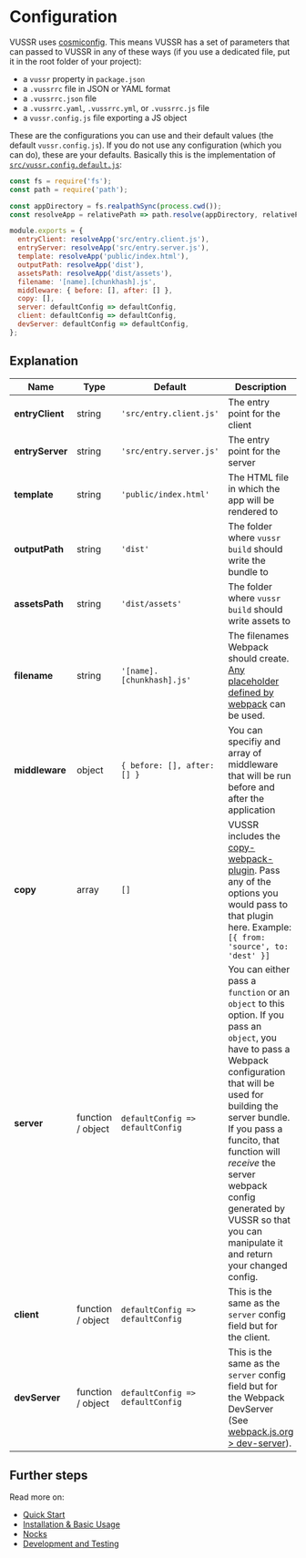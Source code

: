 # Configuration

VUSSR uses [cosmiconfig](https://github.com/davidtheclark/cosmiconfig). This means VUSSR has a set of
parameters that can passed to VUSSR in any of these ways (if you use a dedicated file, put it in the
root folder of your project):

- a `vussr` property in `package.json`
- a `.vussrrc` file in JSON or YAML format
- a `.vussrrc.json` file
- a `.vussrrc.yaml`, `.vussrrc.yml`, or `.vussrrc.js` file
- a `vussr.config.js` file exporting a JS object

These are the configurations you can use and their default values (the default `vussr.config.js`). If
you do not use any configuration (which you can do), these are your defaults. Basically this is the
implementation of [`src/vussr.config.default.js`](../src/vussr.config.default.js):

```js
const fs = require('fs');
const path = require('path');

const appDirectory = fs.realpathSync(process.cwd());
const resolveApp = relativePath => path.resolve(appDirectory, relativePath);

module.exports = {
  entryClient: resolveApp('src/entry.client.js'),
  entryServer: resolveApp('src/entry.server.js'),
  template: resolveApp('public/index.html'),
  outputPath: resolveApp('dist'),
  assetsPath: resolveApp('dist/assets'),
  filename: '[name].[chunkhash].js',
  middleware: { before: [], after: [] },
  copy: [],
  server: defaultConfig => defaultConfig,
  client: defaultConfig => defaultConfig,
  devServer: defaultConfig => defaultConfig,
};
```

## Explanation

| Name            | Type              | Default                          | Description                                                                                                                                                                                                                                                                                                                                        |
| --------------- | ----------------- | -------------------------------- | -------------------------------------------------------------------------------------------------------------------------------------------------------------------------------------------------------------------------------------------------------------------------------------------------------------------------------------------------- |
| **entryClient** | string            | `'src/entry.client.js'`          | The entry point for the client                                                                                                                                                                                                                                                                                                                     |
| **entryServer** | string            | `'src/entry.server.js'`          | The entry point for the server                                                                                                                                                                                                                                                                                                                     |
| **template**    | string            | `'public/index.html'`            | The HTML file in which the app will be rendered to                                                                                                                                                                                                                                                                                                 |
| **outputPath**  | string            | `'dist'`                         | The folder where `vussr build` should write the bundle to                                                                                                                                                                                                                                                                                          |
| **assetsPath**  | string            | `'dist/assets'`                  | The folder where `vussr build` should write assets to                                                                                                                                                                                                                                                                                              |
| **filename**    | string            | `'[name].[chunkhash].js'`        | The filenames Webpack should create. [Any placeholder defined by webpack](https://webpack.js.org/configuration/output/#outputfilename) can be used.                                                                                                                                                                                                |
| **middleware**  | object            | `{ before: [], after: [] }`      | You can specifiy and array of middleware that will be run before and after the application                                                                                                                                                                                                                                                         |
| **copy**        | array             | `[]`                             | VUSSR includes the [copy-webpack-plugin](https://github.com/webpack-contrib/copy-webpack-plugin). Pass any of the options you would pass to that plugin here. Example: `[{ from: 'source', to: 'dest' }]`                                                                                                                                          |
| **server**      | function / object | `defaultConfig => defaultConfig` | You can either pass a `function` or an `object` to this option. If you pass an `object`, you have to pass a Webpack configuration that will be used for building the server bundle. If you pass a funcito, that function will _receive_ the server webpack config generated by VUSSR so that you can manipulate it and return your changed config. |
| **client**      | function / object | `defaultConfig => defaultConfig` | This is the same as the `server` config field but for the client.                                                                                                                                                                                                                                                                                  |
| **devServer**   | function / object | `defaultConfig => defaultConfig` | This is the same as the `server` config field but for the Webpack DevServer (See [webpack.js.org > dev-server](https://webpack.js.org/configuration/dev-server/)).                                                                                                                                                                                 |

## Further steps

Read more on:

- [Quick Start](../#quick-start)
- [Installation & Basic Usage](./installation-basic-usage.md)
- [Nocks](./nocks.md)
- [Development and Testing](./development-and-testing.md)
